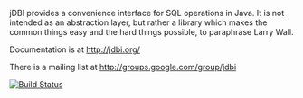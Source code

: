 jDBI provides a convenience interface for SQL operations in Java. It is not
intended as an abstraction layer, but rather a library which makes the common
things easy and the hard things possible, to paraphrase Larry Wall.

Documentation is at http://jdbi.org/

There is a mailing list at http://groups.google.com/group/jdbi

[![Build Status](https://travis-ci.org/jdbi/jdbi.svg?branch=master)](https://travis-ci.org/jdbi/jdbi)
